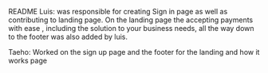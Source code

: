README
Luis: was responsible for creating Sign in page as well as contributing to landing page.
On the landing page the accepting payments with ease , including the solution to your business needs, all the way down to the footer was also added by luis.


Taeho:
Worked on the sign up page and the footer for the landing and how it works page